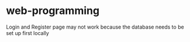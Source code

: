 # web-programming

Login and Register page may not work because the database needs to be set up first locally 